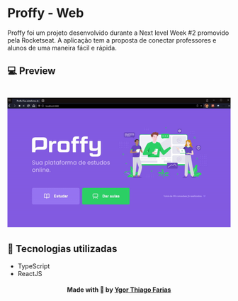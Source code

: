 # Proffy - Web 

Proffy foi um projeto desenvolvido durante a Next level Week #2 promovido pela Rocketseat. 
A aplicação tem a proposta de conectar professores e alunos de uma maneira fácil e rápida.

## 💻 Preview
<h1 align="center">
    <img alt="Proffy" title="Proffy" src="./src/assets/images/preview.gif"  />
</h1>

## 🚀 Tecnologias utilizadas
 - TypeScript
 - ReactJS

<h4 align="center">
    Made with 💜 by <a href="https://www.linkedin.com/in/ygor-thiago-farias-1111aa196/" target="_blank">Ygor Thiago Farias </a>
</h4>
